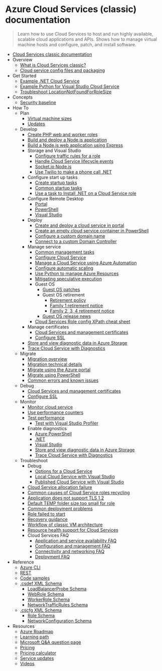 # Azure Cloud Services (classic) documentation
> Learn how to use Cloud Services to host and run highly available, scalable cloud applications and APIs. Shows how to manage virtual machine hosts and configure, patch, and install software.
  - [Cloud Services classic documentation](https://learn.microsoft.com/en-us/azure/cloud-services/)
  - Overview
    - [What is Cloud Services classic?](https://learn.microsoft.com/en-us/azure/cloud-services/cloud-services-choose-me)
    - [Cloud service config files and packaging](https://learn.microsoft.com/en-us/azure/cloud-services/cloud-services-model-and-package)
  - Get Started
    - [Example .NET Cloud Service](https://learn.microsoft.com/en-us/azure/cloud-services/cloud-services-dotnet-get-started)
    - [Example Python for Visual Studio Cloud Service](https://learn.microsoft.com/en-us/azure/cloud-services/cloud-services-python-ptvs)
    - [Troubleshoot LocationNotFoundForRoleSize](https://learn.microsoft.com/en-us/azure/cloud-services/cloud-services-troubleshoot-location-not-found-for-role-size)
  - Concepts
    - [Security baseline](https://learn.microsoft.com/security/benchmark/azure/baselines/cloud-services-security-baseline?toc=/azure/cloud-services/toc.json)
  - How To
    - Plan
      - [Virtual machine sizes](https://learn.microsoft.com/en-us/azure/cloud-services/cloud-services-sizes-specs)
      - [Updates](https://learn.microsoft.com/en-us/azure/cloud-services/cloud-services-update-azure-service)
    - Develop
      - [Create PHP web and worker roles](https://learn.microsoft.com/en-us/azure/cloud-services/cloud-services-php-create-web-role)
      - [Build and deploy a Node.js application](https://learn.microsoft.com/en-us/azure/cloud-services/cloud-services-nodejs-develop-deploy-app)
      - [Build a Node.js web application using Express](https://learn.microsoft.com/en-us/azure/cloud-services/cloud-services-nodejs-develop-deploy-express-app)
      - Storage and Visual Studio
        - [Configure traffic rules for a role](https://learn.microsoft.com/en-us/azure/cloud-services/cloud-services-enable-communication-role-instances)
        - [Handle Cloud Service lifecycle events](https://learn.microsoft.com/en-us/azure/cloud-services/cloud-services-role-lifecycle-dotnet)
        - [Socket.io Node.js](https://learn.microsoft.com/en-us/azure/cloud-services/cloud-services-nodejs-chat-app-socketio)
        - [Use Twilio to make a phone call .NET](https://www.twilio.com/docs/usage/tutorials/serverless-webhooks-azure-functions-and-csharp)
      - Configure start up tasks
        - [Create startup tasks](https://learn.microsoft.com/en-us/azure/cloud-services/cloud-services-startup-tasks)
        - [Common startup tasks](https://learn.microsoft.com/en-us/azure/cloud-services/cloud-services-startup-tasks-common)
        - [Use a task to Install .NET on a Cloud Service role](https://learn.microsoft.com/en-us/azure/cloud-services/cloud-services-dotnet-install-dotnet)
      - Configure Remote Desktop
        - [Portal](https://learn.microsoft.com/en-us/azure/cloud-services/cloud-services-role-enable-remote-desktop-new-portal)
        - [PowerShell](https://learn.microsoft.com/en-us/azure/cloud-services/cloud-services-role-enable-remote-desktop-powershell)
        - [Visual Studio](https://learn.microsoft.com/en-us/azure/cloud-services/cloud-services-role-enable-remote-desktop-visual-studio)
      - Deploy
        - [Create and deploy a cloud service in portal](https://learn.microsoft.com/en-us/azure/cloud-services/cloud-services-how-to-create-deploy-portal)
        - [Create an empty cloud service container in PowerShell](https://learn.microsoft.com/en-us/azure/cloud-services/cloud-services-powershell-create-cloud-container)
        - [Configure a custom domain name](https://learn.microsoft.com/en-us/azure/cloud-services/cloud-services-custom-domain-name-portal)
        - [Connect to a custom Domain Controller](https://learn.microsoft.com/en-us/azure/cloud-services/cloud-services-connect-to-custom-domain)
      - Manage service
        - [Common management tasks](https://learn.microsoft.com/en-us/azure/cloud-services/cloud-services-how-to-manage-portal)
        - [Configure Cloud Service](https://learn.microsoft.com/en-us/azure/cloud-services/cloud-services-how-to-configure-portal)
        - [Manage a Cloud Service using Azure Automation](https://learn.microsoft.com/en-us/azure/cloud-services/automation-manage-cloud-services)
        - [Configure automatic scaling](https://learn.microsoft.com/en-us/azure/cloud-services/cloud-services-how-to-scale-portal)
        - [Use Python to manage Azure Resources](https://learn.microsoft.com/en-us/azure/cloud-services/cloud-services-python-how-to-use-service-management)
        - [Mitigating speculative execution](https://learn.microsoft.com/en-us/azure/cloud-services/mitigate-se)
        - Guest OS
          - [Guest OS patches](https://learn.microsoft.com/en-us/azure/cloud-services/cloud-services-guestos-msrc-releases)
          - Guest OS retirement
            - [Retirement policy](https://learn.microsoft.com/en-us/azure/cloud-services/cloud-services-guestos-retirement-policy)
            - [Family 1 retirement notice](https://learn.microsoft.com/en-us/azure/cloud-services/cloud-services-guestos-family1-retirement)
            - [Family 2, 3, 4 retirement notice](https://learn.microsoft.com/en-us/azure/cloud-services/cloud-services-guestos-family-2-3-4-retirement)
          - [Guest OS release news](https://learn.microsoft.com/en-us/azure/cloud-services/cloud-services-guestos-update-matrix)
        - [Cloud Services Role config XPath cheat sheet](https://learn.microsoft.com/en-us/azure/cloud-services/cloud-services-role-config-xpath)
      - Manage certificates
        - [Cloud Services and management certificates](https://learn.microsoft.com/en-us/azure/cloud-services/cloud-services-certs-create)
        - [Configure SSL](https://learn.microsoft.com/en-us/azure/cloud-services/cloud-services-configure-ssl-certificate-portal)
      - [Store and view diagnostic data in Azure Storage](https://learn.microsoft.com/en-us/azure/cloud-services/diagnostics-extension-to-storage)
      - [Trace Cloud Service with Diagnostics](https://learn.microsoft.com/en-us/azure/cloud-services/cloud-services-dotnet-diagnostics-trace-flow)
    - Migrate
      - [Migration overview](https://learn.microsoft.com/en-us/azure/cloud-services-extended-support/in-place-migration-overview?toc=/azure/cloud-services/toc.json)
      - [Migration technical details](https://learn.microsoft.com/en-us/azure/cloud-services-extended-support/in-place-migration-technical-details?toc=/azure/cloud-services/toc.json)
      - [Migrate using the Azure portal](https://learn.microsoft.com/en-us/azure/cloud-services-extended-support/in-place-migration-portal?toc=/azure/cloud-services/toc.json)
      - [Migrate using PowerShell](https://learn.microsoft.com/en-us/azure/cloud-services-extended-support/in-place-migration-powershell?toc=/azure/cloud-services/toc.json)
      - [Common errors and known issues](https://learn.microsoft.com/en-us/azure/cloud-services-extended-support/in-place-migration-common-errors?toc=/azure/cloud-services/toc.json)
    - Debug
      - [Cloud Services and management certificates](https://learn.microsoft.com/en-us/azure/cloud-services/cloud-services-certs-create)
      - [Configure SSL](https://learn.microsoft.com/en-us/azure/cloud-services/cloud-services-configure-ssl-certificate-portal)
    - Monitor
      - [Monitor cloud service](https://learn.microsoft.com/en-us/azure/cloud-services/cloud-services-how-to-monitor)
      - [Use performance counters](https://learn.microsoft.com/en-us/azure/cloud-services/diagnostics-performance-counters)
      - [Test performance](https://learn.microsoft.com/visualstudio/azure/vs-azure-tools-performance-profiling-cloud-services?toc=/azure/cloud-services/toc.json)
        - [Test with Visual Studio Profiler](https://learn.microsoft.com/en-us/azure/cloud-services/cloud-services-performance-testing-visual-studio-profiler)
      - Enable diagnostics
        - [Azure PowerShell](https://learn.microsoft.com/en-us/azure/cloud-services/cloud-services-diagnostics-powershell)
        - [.NET](https://learn.microsoft.com/en-us/azure/cloud-services/cloud-services-dotnet-diagnostics)
        - [Visual Studio](https://learn.microsoft.com/visualstudio/azure/vs-azure-tools-diagnostics-for-cloud-services-and-virtual-machines?toc=/azure/cloud-services/toc.json)
        - [Store and view diagnostic data in Azure Storage](https://learn.microsoft.com/en-us/azure/cloud-services/diagnostics-extension-to-storage)
        - [Trace Cloud Service with Diagnostics](https://learn.microsoft.com/en-us/azure/cloud-services/cloud-services-dotnet-diagnostics-trace-flow)
    - Troubleshoot
      - Debug
        - [Options for a Cloud Service](https://learn.microsoft.com/visualstudio/azure/vs-azure-tools-debugging-cloud-services-overview?toc=/azure/cloud-services/toc.json)
        - [Local Cloud Service with Visual Studio](https://learn.microsoft.com/visualstudio/azure/vs-azure-tools-debug-cloud-services-virtual-machines?toc=/azure/cloud-services/toc.json)
        - [Published Cloud Service with Visual Studio](https://learn.microsoft.com/visualstudio/azure/vs-azure-tools-intellitrace-debug-published-cloud-services?toc=/azure/cloud-services/toc.json)
      - [Cloud Service allocation failure](https://learn.microsoft.com/en-us/azure/cloud-services/cloud-services-allocation-failures)
      - [Common causes of Cloud Service roles recycling](https://learn.microsoft.com/en-us/azure/cloud-services/cloud-services-troubleshoot-common-issues-which-cause-roles-recycle)
      - [Application does not support TLS 1.2](https://learn.microsoft.com/en-us/azure/cloud-services/applications-dont-support-tls-1-2)
      - [Default TEMP folder size too small for role](https://learn.microsoft.com/en-us/azure/cloud-services/cloud-services-troubleshoot-default-temp-folder-size-too-small-web-worker-role)
      - [Common deployment problems](https://learn.microsoft.com/en-us/azure/cloud-services/cloud-services-troubleshoot-deployment-problems)
      - [Role failed to start](https://learn.microsoft.com/en-us/azure/cloud-services/cloud-services-troubleshoot-roles-that-fail-start)
      - [Recovery guidance](https://learn.microsoft.com/en-us/azure/cloud-services/cloud-services-disaster-recovery-guidance)
      - [Workflow of classic VM architecture](https://learn.microsoft.com/en-us/azure/cloud-services/cloud-services-workflow-process)
      - [Resource health support for Cloud Services](https://learn.microsoft.com/en-us/azure/cloud-services/resource-health-for-cloud-services)
      - Cloud Services FAQ
        - [Application and service availability FAQ](https://learn.microsoft.com/en-us/azure/cloud-services/cloud-services-application-and-service-availability-faq.yml)
        - [Configuration and management FAQ](https://learn.microsoft.com/en-us/azure/cloud-services/cloud-services-configuration-and-management-faq.yml)
        - [Connectivity and networking FAQ](https://learn.microsoft.com/en-us/azure/cloud-services/cloud-services-connectivity-and-networking-faq.yml)
        - [Deployment FAQ](https://learn.microsoft.com/en-us/azure/cloud-services/cloud-services-deployment-faq.yml)
  - Reference
    - [Azure CLI](https://learn.microsoft.com/cli/azure/cloud)
    - [REST](https://learn.microsoft.com/rest/api/compute/cloudservices/)
    - [Code samples](https://azure.microsoft.com/resources/samples/?service=cloud-services)
    - [.csdef XML Schema](https://learn.microsoft.com/en-us/azure/cloud-services/schema-csdef-file)
      - [LoadBalancerProbe Schema](https://learn.microsoft.com/en-us/azure/cloud-services/schema-csdef-loadbalancerprobe)
      - [WebRole Schema](https://learn.microsoft.com/en-us/azure/cloud-services/schema-csdef-webrole)
      - [WorkerRole Schema](https://learn.microsoft.com/en-us/azure/cloud-services/schema-csdef-workerrole)
      - [NetworkTrafficRules Schema](https://learn.microsoft.com/en-us/azure/cloud-services/schema-csdef-networktrafficrules)
    - [.cscfg XML Schema](https://learn.microsoft.com/en-us/azure/cloud-services/schema-cscfg-file)
      - [Role Schema](https://learn.microsoft.com/en-us/azure/cloud-services/schema-cscfg-role)
      - [NetworkConfiguration Schema](https://learn.microsoft.com/en-us/azure/cloud-services/schema-cscfg-networkconfiguration)
  - Resources
    - [Azure Roadmap](https://azure.microsoft.com/roadmap/?category=compute)
    - [Learning path](https://learn.microsoft.com/training/paths/az-900-describe-cloud-concepts/)
    - [Microsoft Q&A question page](https://learn.microsoft.com/answers/topics/azure-cloud-services.html)
    - [Pricing](https://azure.microsoft.com/pricing/details/cloud-services/)
    - [Pricing calculator](https://azure.microsoft.com/pricing/calculator/)
    - [Service updates](https://azure.microsoft.com/updates/?product=cloud-services&updatetype=&platform=)
    - [Videos](https://azure.microsoft.com/documentation/videos/index/?services=cloud-services)
